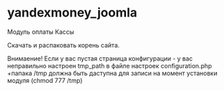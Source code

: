 yandexmoney_joomla
==================

Модуль оплаты Кассы

Скачать и распаковать корень сайта.

Внимаение! Если у вас пустая страница конфигурации - у вас неправильно настроен tmp_path в файле настроек configuration.php
+папака /tmp должна быть даступна для записи на момент установки модуля (chmod 777 /tmp)
